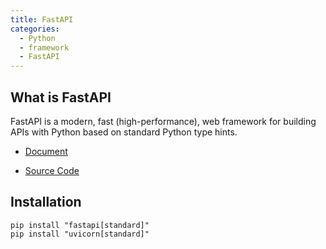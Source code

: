 ```yaml
---
title: FastAPI
categories: 
  - Python
  - framework
  - FastAPI
---
```

## What is FastAPI
FastAPI is a modern, fast (high-performance), web framework for building APIs with Python based on standard Python type hints.

- [Document][1]
- [Source Code][2]

  [1]: https://fastapi.tiangolo.com
  [2]: https://github.com/fastapi/fastapi

## Installation
```
pip install "fastapi[standard]"
pip install "uvicorn[standard]"
```


